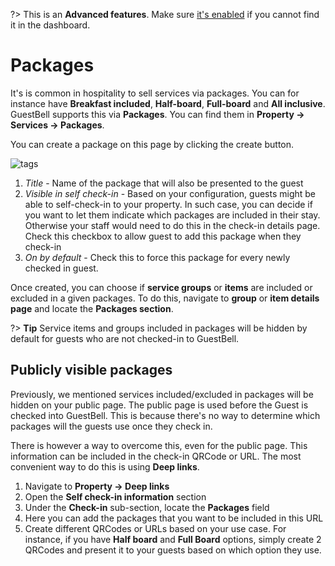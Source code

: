 ?> This is an **Advanced features**. Make sure [it's enabled](overview.md?id=advanced-features) if you cannot find it in the dashboard.

# Packages

It's is common in hospitality to sell services via packages. You can for instance have **Breakfast included**, **Half-board**, **Full-board** and **All inclusive**. GuestBell supports this via **Packages**. You can find them in **Property -> Services -> Packages**.

You can create a package on this page by clicking the create button.

![tags](https://static.guestbell.com/img/docs/packages/create.png)

1. _Title_ - Name of the package that will also be presented to the guest
2. _Visible in self check-in_ - Based on your configuration, guests might be able to self-check-in to your property. In such case, you can decide if you want to let them indicate which packages are included in their stay. Otherwise your staff would need to do this in the check-in details page. Check this checkbox to allow guest to add this package when they check-in
3. _On by default_ - Check this to force this package for every newly checked in guest.

Once created, you can choose if **service groups** or **items** are included or excluded in a given packages. To do this, navigate to **group** or **item details page** and locate the **Packages section**.

?> **Tip** Service items and groups included in packages will be hidden by default for guests who are not checked-in to GuestBell.

## Publicly visible packages

Previously, we mentioned services included/excluded in packages will be hidden on your public page. The public page is used before the Guest is checked into GuestBell. This is because there's no way to determine which packages will the guests use once they check in.

There is however a way to overcome this, even for the public page. This information can be included in the check-in QRCode or URL. The most convenient way to do this is using **Deep links**.

1. Navigate to **Property -> Deep links**
2. Open the **Self check-in information** section
3. Under the **Check-in** sub-section, locate the **Packages** field
4. Here you can add the packages that you want to be included in this URL
5. Create different QRCodes or URLs based on your use case. For instance, if you have **Half board** and **Full Board** options, simply create 2 QRCodes and present it to your guests based on which option they use.
